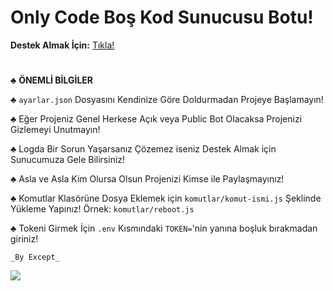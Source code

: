 
<h1>Only Code Boş Kod Sunucusu Botu!</h1>

**Destek Almak İçin:** <a href="https://discord.gg/QNss4uC">Tıkla!</a>
  
  <h1></h1>
  
♣ **ÖNEMLİ BİLGİLER**

 **__♣__** `ayarlar.json` Dosyasını Kendinize Göre Doldurmadan Projeye Başlamayın!

 **__♣__** Eğer Projeniz Genel Herkese Açık veya Public Bot Olacaksa Projenizi Gizlemeyi Unutmayın!

 **__♣__** Logda Bir Sorun Yaşarsanız Çözemez iseniz Destek Almak için Sunucumuza Gele Bilirsiniz!

 **__♣__** Asla ve Asla Kim Olursa Olsun Projenizi Kimse ile Paylaşmayınız!

 **__♣__** Komutlar Klasörüne Dosya Eklemek için `komutlar/komut-ismi.js` Şeklinde Yükleme Yapınız! Örnek: `komutlar/reboot.js`
  
 **__♣__** Tokeni Girmek İçin `.env` Kısmındaki `TOKEN=`'nin yanına boşluk bırakmadan giriniz!


`_By Except_`

<img src="https://cdn.discordapp.com/attachments/690924190727012433/694627565372964864/f838d1396618a1a50de30a2f7c5a6c62.jpg">

